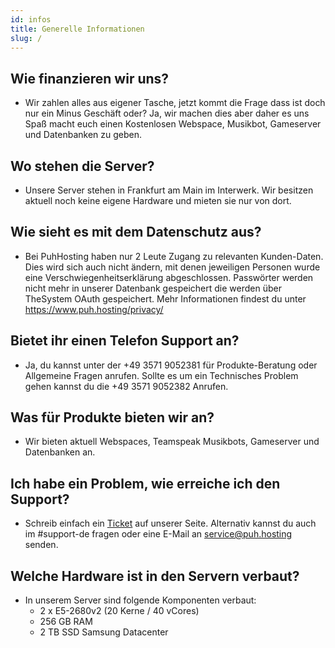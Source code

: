 ```yaml
---
id: infos
title: Generelle Informationen
slug: /
---
```



## Wie finanzieren wir uns?
- Wir zahlen alles aus eigener Tasche, jetzt kommt die Frage dass ist doch nur ein Minus Geschäft oder? Ja, wir machen dies aber daher es uns Spaß macht euch einen Kostenlosen Webspace, Musikbot, Gameserver und Datenbanken zu geben.

## Wo stehen die Server?
- Unsere Server stehen in Frankfurt am Main im Interwerk. Wir besitzen aktuell noch keine eigene Hardware und mieten sie nur von dort.

## Wie sieht es mit dem Datenschutz aus?
- Bei PuhHosting haben nur 2 Leute Zugang zu relevanten Kunden-Daten. Dies wird sich auch nicht ändern, mit denen jeweiligen Personen wurde eine Verschwiegenheitserklärung abgeschlossen. Passwörter werden nicht mehr in unserer Datenbank gespeichert die werden über TheSystem OAuth gespeichert. Mehr Informationen findest du unter https://www.puh.hosting/privacy/

## Bietet ihr einen Telefon Support an?
- Ja, du kannst unter der +49 3571 9052381 für Produkte-Beratung oder Allgemeine Fragen anrufen. 
Sollte es um ein Technisches Problem gehen kannst du die +49 3571 9052382 Anrufen.

## Was für Produkte bieten wir an?
- Wir bieten aktuell Webspaces, Teamspeak Musikbots, Gameserver und Datenbanken an.

## Ich habe ein Problem, wie erreiche ich den Support?
- Schreib einfach ein [Ticket] auf unserer Seite. 
Alternativ kannst du auch im #support-de fragen oder eine E-Mail an service@puh.hosting senden.

## Welche Hardware ist in den Servern verbaut?
- In unserem Server sind folgende Komponenten verbaut:
    - 2 x E5-2680v2 (20 Kerne / 40 vCores)
    - 256 GB RAM
    - 2 TB SSD Samsung Datacenter


[Ticket]: https://www.puh.hosting/cp/ticket/createfall